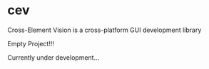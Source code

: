 # cev
Cross-Element Vision is a cross-platform GUI development library

Empty Project!!!

Currently under development...